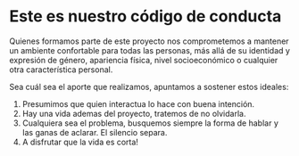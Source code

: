 # Este es nuestro código de conducta

Quienes formamos parte de este proyecto nos comprometemos a mantener un ambiente confortable para todas las personas, más allá de su identidad y expresión de género, apariencia física, nivel socioeconómico o cualquier otra característica personal.

Sea cuál sea el aporte que realizamos, apuntamos a sostener estos ideales:
1) Presumimos que quien interactua lo hace con buena intención.
2) Hay una vida ademas del proyecto, tratemos de no olvidarla.
3) Cualquiera sea el problema, busquemos siempre la forma de hablar y las ganas de aclarar. El silencio separa.
4) A disfrutar que la vida es corta!